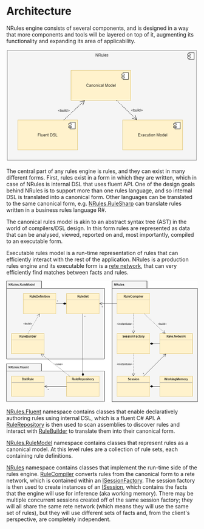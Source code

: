 # Architecture

NRules engine consists of several components, and is designed in a way that more components and tools will be layered on top of it, augmenting its functionality and expanding its area of applicability.

![NRules Components](../images/NRules-Components.png)

The central part of any rules engine is rules, and they can exist in many different forms.
First, rules exist in a form in which they are written, which in case of NRules is internal DSL that uses fluent API.
One of the design goals behind NRules is to support more than one rules language, and so internal DSL is translated into a canonical form.
Other languages can be translated to the same canonical form, e.g. [NRules.RuleSharp](https://github.com/NRules/NRules.Language) can translate rules written in a business rules language R#.

The canonical rules model is akin to an abstract syntax tree (AST) in the world of compilers/DSL design.
In this form rules are represented as data that can be analysed, viewed, reported on and, most importantly, compiled to an executable form.

Executable rules model is a run-time representation of rules that can efficiently interact with the rest of the application.
NRules is a production rules engine and its executable form is a [rete network](http://en.wikipedia.org/wiki/Rete_algorithm), that can very efficiently find matches between facts and rules.

![NRules Architecture](../images/NRules-Architecture.png)

[NRules.Fluent](xref:NRules.Fluent) namespace contains classes that enable declaratively authoring rules using internal DSL, which is a fluent C# API. A [RuleRepository](xref:NRules.Fluent.RuleRepository) is then used to scan assemblies to discover rules and interact with [RuleBuilder](xref:NRules.RuleModel.Builders.RuleBuilder) to translate them into their canonical form.

[NRules.RuleModel](xref:NRules.RuleModel) namespace contains classes that represent rules as a canonical model. At this level rules are a collection of rule sets, each containing rule definitions.

[NRules](xref:NRules) namespace contains classes that implement the run-time side of the rules engine.
[RuleCompiler](xref:NRules.RuleCompiler) converts rules from the canonical form to a rete network, which is contained within an [ISessionFactory](xref:NRules.ISessionFactory).
The session factory is then used to create instances of an [ISession](xref:NRules.ISession), which contains the facts that the engine will use for inference (aka working memory).
There may be multiple concurrent sessions created off of the same session factory; they will all share the same rete network (which means they will use the same set of rules), but they will use different sets of facts and, from the client's perspective, are completely independent.

